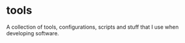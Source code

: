 # tools
A collection of tools, configurations, scripts and stuff that I use when developing software.
